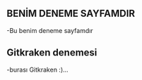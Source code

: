 ## BENİM DENEME SAYFAMDIR
-Bu benim deneme sayfamdır

## Gitkraken denemesi ##
-burası Gitkraken :)...
